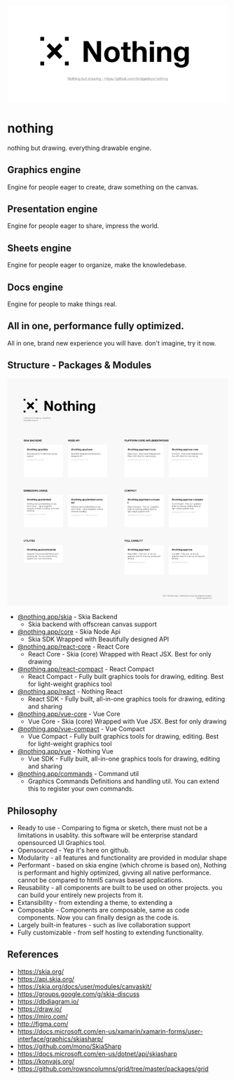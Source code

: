 ![nothing graphics engine logo](./branding/cover.png)

# nothing

nothing but drawing. everything drawable engine.

## Graphics engine

Engine for people eager to create, draw something on the canvas.

## Presentation engine

Engine for people eager to share, impress the world.

## Sheets engine

Engine for people eager to organize, make the knowledebase.

## Docs engine

Engine for people to make things real.

## All in one, performance fully optimized.

All in one, brand new experience you will have. don't imagine, try it now.



## Structure - Packages & Modules

![](./branding/project-map.png)

- [@nothing.app/skia](./packages/skia-backend) - Skia Backend
  - Skia backend with offscrean canvas support
- [@nothing.app/core](packages/nothing-core) - Skia Node Api
  - Skia SDK Wrapped with Beautifully designed API
- [@nothing.app/react-core](./packages/nothing-react-core) - React Core
  - React Core - Skia (core) Wrapped with React JSX. Best for only drawing
- [@nothing.app/react-compact](packages/nothing-react-compact) - React Compact
  - React Compact - Fully built graphics tools for drawing, editing. Best for light-weight graphics tool
- [@nothing.app/react](packages/nothing-react) - Nothing React
  - React SDK - Fully built, all-in-one graphics tools for drawing, editing and sharing
- [@nothing.app/vue-core](./packages/nothing-vue-core) - Vue Core
  - Vue Core - Skia (core) Wrapped with Vue JSX. Best for only drawing
- [@nothing.app/vue-compact](./packages/nothing-vue-compact) - Vue Compact
  - Vue Compact - Fully built graphics tools for drawing, editing. Best for light-weight graphics tool
- [@nothing.app/vue](packages/nothing-vue) - Nothing Vue
  - Vue SDK - Fully built, all-in-one graphics tools for drawing, editing and sharing
- [@nothing.app/commands](./packages/nothing-util-commands) - Command util
  - Graphics Commands Definitions and handling util. You can extend this to register your own commands.




## Philosophy

- Ready to use - Comparing to figma or sketch, there must not be a limitations in usablity. this software will be enterprise standard opensourced UI Graphics tool.
- Opensourced - Yep it's here on github.
- Modularity - all features and functionality are provided in modular shape
- Performant - based on skia engine (which chrome is based on), Nothing is performant and highly optimized, givving all native performance. cannot be compared to html5 canvas based applications.
- Reusability - all components are built to be used on other projects. you can build your entirely new projects from it.
- Extansibility - from extending a theme, to extending a 
- Composable - Components are composable, same as code components. Now you can finally design as the code is.
- Largely built-in features - such as live collaboration support
- Fully customizable - from self hosting to extending functionality.

## References

- https://skia.org/
- https://api.skia.org/
- https://skia.org/docs/user/modules/canvaskit/
- https://groups.google.com/g/skia-discuss
- https://dbdiagram.io/
- https://draw.io/
- https://miro.com/
- http://figma.com/
- https://docs.microsoft.com/en-us/xamarin/xamarin-forms/user-interface/graphics/skiasharp/
- https://github.com/mono/SkiaSharp
- https://docs.microsoft.com/en-us/dotnet/api/skiasharp
- https://konvajs.org/
- https://github.com/rowsncolumns/grid/tree/master/packages/grid
